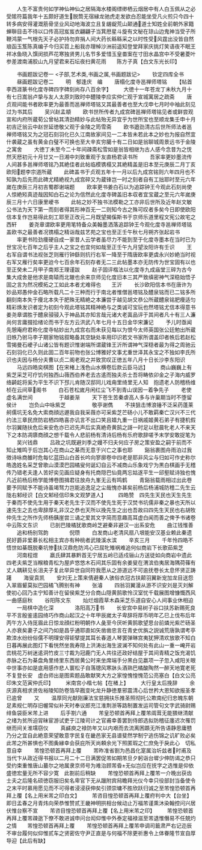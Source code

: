 <!-- { "loadSidebar": true } -->
　　人生不富贵何如学神仙神仙之居隔海水楼阁缥缈栖云烟居中有人白玉佩从之必受隂符篇我年十五颇好道生脱筒无宿縁龙驰虎走发欲白忍能坐受凡火煎只今四十转多病安得灌溉筋骨坚业风动地海波立且复龌龊荒山颠通道士知姓全前朝外家籍蝉聨目击不待以口传高冠岌岌衣翩翩子当箕厯星斗旋有文秘在琼山边鬼神当受子所鞭鸿蒙一气根先天子必护持勿弃捐人间大药长緜緜采之以时性受风霆出没皆自然琅函玉笈陈真编子今归买苕上船我亦理棹沙洲前遥知登堂拜家庆挑灯笑语夜不眠王祥冰鱼晓入馔闵损芦花寒独贤男儿名节多爱惜玉皇畨案在寸田水晶宫中不受暑菱叶参差渡南浦胶山九月望君来石坛夜扫黄花雨　　陈方子真【白文东光长印】

　　书画题跋记卷一
<子部,艺术类,书画之属,书画题跋记>
　　钦定四库全书
　　昼画题跋记卷二
　　明　郁逢庆　编
　　唐榻化度寺邕禅师塔铭
　　【帖首李西涯篆书化度寺碑四字碑刻尚存八百余字】
　　大徳十一年苍龙丁未秋九月十有七日嵩翁卢挚与友人太原刘致时中醴陵李应实仲仁观于宣城寓居之疏斋
　　唐贞观间能书者欧率更为最善而邕禅师塔铭又其最善者也至大戊申七月时中袖此刻见过为书其后
　　吴兴赵孟頫
　　欧书世所传者九成宫碑邕禅师塔铭见者或鲜尝观宣和内府所蔵荀公曾帖其清劲精妙与此帖殆无异宜乎为世所宝也至顺龙集壬申十月初吉迂翁云中赵世延徳敬父观于金陵之筠雪斋
　　欧书遒劲清古后世所师法者邕禅师塔铭又为之冠石刻羽化已久江南故家间见一二本皆未若此本之妙也为报自然宜什袭蔵之虽有黄金白璧不可换也至大辛亥穷臈十有二日如是翁聊城周景远书于金陵之寓舍
　　大徳丁未至今二十年间疎斋松雪如是翁皆相继为古人感今念昔为之怃然天厯初元十月廿又一日湘中刘致重观于友直杨君读书所
　　吾家率更妙墨流传人间甚多邕禅师塔铭乃其絶佳者此帖临模镌榻又其絶精盖是旧本至元庚辰二月丁亥欧阳题李宗道所蔵
　　此碑盖书于贞观五年十一月以后九成宫铭则六年四月也不知孰为后先而此碑尤精絶视九成宫碎又为蔵锋岂一时之刻者自有工拙耶时至元六年嵗在庚辰三月初吉蜀郡谢端题
　　欧率更书姜白石以为追踪钟王今观此石刻尚使人惊絶矧真迹哉因知白石之论为信然此化度寺碑盖旧本収者宜宝蔵之至元六年嵗庚辰三月十六日康里巙书
　　此帖之妙不独书法模勒之工亦非后世所及近年赵文敏公书法为天下第一而刻者得其形神百无一二则知今古之殊可叹者多矣今日即使欧阳信本复作岂易得此刻工耶至正改元二月既望揭傒斯书于京师乐道里程文宪公故宅之西轩
　　姜尧章谓欧率更用笔特备众美翰墨洒落追踪钟王今观化度寺邕禅师塔铭盖欧书之最善者况镌榻之精诣哉兹艺苑之宝也至正壬午秋七月朔齐张起岩书
　　率更书险劲痩硬自成一家昔人云学者虽尽力不能到至于化度寺墨本在当时已为世宝况七百年之后乎主人之宝之也宜何如哉至正壬午九月望汝阳许有壬识
　　王右军自谓书法视张芝则雁行钟繇则抗行右军一降至于隋唐欧率更虞永兴妙絶当时视右军又雁行矣率更迨今七百余年石刻存者无二三此帖墨本亦无防传为世宝固有以也至正癸未二月甲子南郑王理谨跋
　　赵子固评楷法以化度寺九成庙堂三碎为古今集大成舍是他求是南辕而北辙也余来京师见化度旧本三其严致缜密神气深稳始悟子固之言为然况模拓之工如此本者尤难得也　　王沂
　　长沙欧阳信本书在唐许为妙品郑愚仲金石略所载凡二十三种而行于南北者惟僧邕塔铭及醴泉铭而已二铭多所翻刻南本失于痩北本失于肥殊无精絶之本濂尝于越见胡文恭公所蔵醴泉铭肥痩适匀精彩焕发识者定为初刻今观此塔铭其精神絶与之类诚可宝玩也然塔铭尤信本得意书姜尧章谓胜于醴泉骎骎入于神品其亦知言哉元诸大老寘品评于其间者凡十有三人濂尚何言庸掇拾绪论而书于左方云洪武八年七月十五日金华宋濂记
　　予儿时亟闻先憩庵府君称化度寺帖妙出九成宫右而未获见每以为恨今太师英国张公廷勉出所蔵旧帙乃驸马李子期家物铭叙略备其空缺处率用印识若文书家所谓盖印者帙后若赵松雪揭曼石巙子山诸公皆有题识惟谢端所谓蔵锋王沂所谓神气深穏者最为得之周驰云石刻羽化已久则此固二百年前物也张公博雅好文事尤重世泽其永宝之不独如李氏所识也夫因与杨分夫曹以贞二阁老观之并致赏叹正徳五年八月十日长沙李东阳识
　　马远四皓奕棋图【在宋楮上浅色山水横卷后款云臣马远】
　　商山巍巍上有紫芝采芝可疗饥何独西山薇西伯养老去古逺而独夫杀士吾将畴依卯金之子海内威罗络齮龁将奚为平生不识下邳儿肯随汉邸同儿戏甪里绮里无人知　抱遗老人防稽杨维桢在云间草阁书
　　白石苍松嵗月闲红尘飞不到青山误因一着争先子
　　老使虚名满世间　　　　　于越姜渐
　　天下苍生苦秦虐高人多与许巢期当时不堕留侯计
　　岂负山中咏紫芝　　　　　敬亭谢儁
　　不挟狙击博浪锤不泛采药蓬莱舸儒坑无名免大索商顔远遯我自我采薇亦可采紫芝芒砀小儿不敢羁秦亡汉兴不三代约法三章民庶防岩栖四皓喜亦讥言不出口笑且嬉九重一日祸戚姬黄石弟子有捷机假尔羽翼随扶危后来安危亦已迟先声后实真絶奇黄鹄之謌一时足以慰晨牝老人不来天下之本防凋隳商顔之想千载令人悲前杨有清诗后杨有乐府歌辞嗟予末学安敢捉笔为
　　吴兴钱鼎
　　吕政之坑既避刘季之嫚不归夫何应子房之策安盈之嗣于前而不知止雉鸣于后岂其心在商山之棊而无意于兴亡之事也耶
　　谿翁裹图舟雨泊过我徴诗咏商雒时危每忆蓝田山白首长吟向寥廓卷中四老是耶非风尘与归如可作史称尔皓逸姓名采芝曾歌山漠漠巴园橘叟何诞幻自云不减商山乐象戏宁为黒白棋画手无稽传乃错老夫逢人苦好奕见画应疑身有托商隠巴仙竟两忘姑遂平生一邱壑赋诗独也愧凡近前杨后杨学能博卷图揖君往放舟九峯无云有鸣鹤
　　青谿翁载雨相过出此卷要予同赋予不能诗虽竭驽力岂能追逸足之尘哉愧亦甚矣前杨后杨浦城防稽二先生云陇右邾经识【白文邾经信印朱文观梦道人】
　　四皓赞　四先生天民也天生先生于秦而不使先生用于秦天老先生于汉而不使先生死于汉焚书坑儒非秦之暴也天所以速先生之去也卑辞厚礼非汉之恭也天所以挽先生之出也吾故曰四先生天民也右胡牧仲先生之所作先师杨銕崖尝三诵之爱其文字简而意趣高耳虚白闻而善之俾予书诸卷中云陈文东识
　　已剖巴陵橘犹歌商岭芝避秦非避汉一出系安危
　　曲江钱惟善
　　追和杨别驾韵　　　　倪瓒
　　白发商山老清风扇八垠能安汉基业赖此秦遗民好爵非爱慕长松相主宾亦有种桃者武陵溪水滨
　　辛亥三月
　　千年怜四皓不悟世如棊既脱秦坑惨扶汉鼎危防鸿心已屈牝雉祸难追何似商岩下长歌茹紫芝
　　河南程煜
　　嬴氏肆其暴黔首无宁居五岭已适戍骊山方送徒如向商岩中遗此四老夫紫芝当糇粮青松为屋庐悠悠木石间其乐固有余姜叟在渭滨伯夷居海隅荷蓧有丈人耦耕见长沮夫子复此举异世自同符我愿从之游道远不可逾抚卷长太息怀贤正踌躇
　　海叟袁凯
　　安刘无上策来倩避秦人骇俗衣冠古扶颠羽翼新宠加龙目送怨入翠眉颦莫拟巴园橘飞腾别有神
　　张濬
　　四翁羽翼漫从游不识安刘是灭刘解使初心回乃主宁知善计在留侯紫芝分合商山隠黄鹄歌怜汉室忧千载展图增慷慨西风一曲感庭秋
　　谷阳陈文东
　　灿烂烟霞草木森采芝乐道自安心人间事业休相迫
　　一局棋中造化深　　　　洛阳高万书
　　长安宫中易树子谷口扶苏新赐死良平不言殷鉴逺园绮巧作商山起汉之十年甲辰嵗太子卑辞将厚币明年乙巳上伐布后年丙午方入侍厐眉此日惊龙顔红粉明朝作人彘至今厌听黄鹄歌望思台前燐光紫芒砀圣人亦衰矣妻子之间乃如是昌乎通耶直如矢凿凿忠言在青史优旃之説诚荒唐孰谓考亭欺洓水纷纷俗儒不明理安得钜擘提其耳长春道人琴罢弹琳宫夷犹狎清欢放歌不知白日暮再展此图灯下看恍然坐我寿隠上洪涛出海生波澜不知何处有此山一重一崦开岩峦桃花万树迷逺洞竹皮三寸裁为冠鹿门无人共往还政好结屋于其间青精之饭充渴饥赤脉之石为棊盘角里绮里东西居黄公时来坐席端手分黑白见嬴项一子忽入咸阳关眼中世事亦如是底用感作悲人寰松子自落牕风寒牀头酒熟巴橘酸陶然一醉天地寛老死不复登长安　虚白师出是图索题品敢献笑大方之家惶愧惶愧范公亮塞白【白文公亮印朱文范寅仲氏印】
　　米南宫小楷七帖【在楮上】
　　大行皇太后挽辞
　　余庆源真相求贤佐裕陵知防卷箔早戡变叱龙升静徳羣邪震清心后世矜大恩知欲报圣孝已逾曾
　　又
　　温厚同光献刚廉法宝慈拥扶乐推圣照彻托公欺南纪归忠魄东朝足素规仁明存旧幄常似补天时奉议郎充江淮荆浙等路制置发运司管句文字武骑尉赐绯鱼袋臣米芾上进
　　后手劄六通
　　芾皇恐顿首再拜上覆芾阘茸无能猥继清献之绪为贫所迫冐昧宦游试吏于江陵司计之官甫幸善罢到侍郎选拟防稽征廛迟次罹罚继而间关淮壖窃仪
　　真鹾庾之禄防年又以内艰而去流离困踬无所告语静思庸戆乃分之宜自此絶意荣望敢意字民复在畿邑家无县谱斐然学制宁逃伤锦之讥旷败必矣此芾之所甚惧也不图夤縁幸会获庇所天尚頼余光下照匿瑕之仁庶免于戾此心　切私意自幸
　　芾惶恐顿首再拜上覆
　　芾昨准省劄为邑昌化寔属治圻兹者时甫及当代卞从政近得书报以二月二十二日满罢促芾如期芾旦夕躬诣台墀少伸防谒之恭只受约束重惟唐山蕞尔之地属隶京师号为难治顾芾昏无似岂应在抚字之选惟是仰依盛徳宏量无所不容少寛　此劄前后稍缺
　　芾惶恐顿首再拜上覆芾一介晚出获齿士夫之后隆名硕徳窃服旧矣名卑官下无从躐附宾舄瞻拜光仪今幸只役部封当备使令之末平时慕用愿见而不可得者浸浸获伸矣引颈崇墉不胜欣跃归诚之至芾惶恐顿首再拜上覆【名上用米芾之印白文】
　　芾咨目惶恐顿首再拜上覆府判中大【台坐】即日孟春之月青炜向荣恭惟赞贰王畿神明拱相台候动止万福芾谨熏沐染翰控问兴居伏惟台察不宣
　　芾咨目惶恐顿首再拜上覆【名上用米芾之印】
　　芾惶恐顿首再拜上覆芾疎逖下僚不敢进诚申问台闳仰惟中外泰定福禄滋至芾退惟僭易不任兢灼之情　　芾惶恐顿首再拜上覆
　　芾惶恐顿首再拜上覆芾申调司籖肃严右记迩辰不审台履何似仰惟贰车之贤密佐守尹正直是与何福不除更祈惠令上体眷隆节宣自厚导迎【此后有缺】
